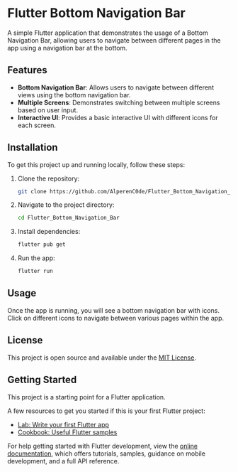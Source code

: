 # Flutter Bottom Navigation Bar

A simple Flutter application that demonstrates the usage of a Bottom Navigation Bar, allowing users to navigate between different pages in the app using a navigation bar at the bottom.

## Features

- **Bottom Navigation Bar**: Allows users to navigate between different views using the bottom navigation bar.
- **Multiple Screens**: Demonstrates switching between multiple screens based on user input.
- **Interactive UI**: Provides a basic interactive UI with different icons for each screen.

## Installation

To get this project up and running locally, follow these steps:

1. Clone the repository:

   ```bash
   git clone https://github.com/AlperenC0de/Flutter_Bottom_Navigation_Bar.git
   ```

2. Navigate to the project directory:

   ```bash
   cd Flutter_Bottom_Navigation_Bar
   ```

3. Install dependencies:

   ```bash
   flutter pub get
   ```

4. Run the app:

   ```bash
   flutter run
   ```

## Usage

Once the app is running, you will see a bottom navigation bar with icons. Click on different icons to navigate between various pages within the app.

## License

This project is open source and available under the [MIT License](LICENSE).


## Getting Started

This project is a starting point for a Flutter application.

A few resources to get you started if this is your first Flutter project:

- [Lab: Write your first Flutter app](https://docs.flutter.dev/get-started/codelab)
- [Cookbook: Useful Flutter samples](https://docs.flutter.dev/cookbook)

For help getting started with Flutter development, view the
[online documentation](https://docs.flutter.dev/), which offers tutorials,
samples, guidance on mobile development, and a full API reference.
